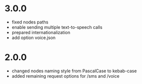 3.0.0
==================
* fixed nodes paths
* enable sending multiple text-to-speech calls
* prepared internationalization
* add option voice.json

2.0.0
==================
  * changed nodes naming style from PascalCase to kebab-case
  * added remaining request options for /sms and /voice
